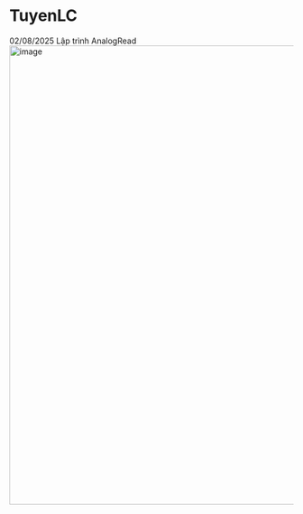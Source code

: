 # TuyenLC
02/08/2025
Lập trình AnalogRead
<img width="1816" height="813" alt="image" src="https://github.com/user-attachments/assets/9332d25f-4d8d-4cc4-9e87-eb00b68abc11" />

